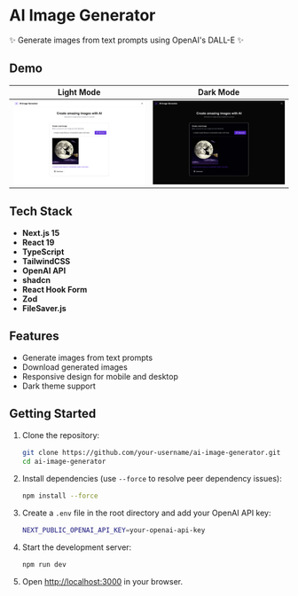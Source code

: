 # AI Image Generator

✨ Generate images from text prompts using OpenAI's DALL-E ✨

## Demo

| Light Mode                                    | Dark Mode                                   |
| --------------------------------------------- | ------------------------------------------- |
| ![Light Mode](./assets/images/light-mode.png) | ![Dark Mode](./assets/images/dark-mode.png) |

## Tech Stack

- **Next.js 15**
- **React 19**
- **TypeScript**
- **TailwindCSS**
- **OpenAI API**
- **shadcn**
- **React Hook Form**
- **Zod**
- **FileSaver.js**

## Features

- Generate images from text prompts
- Download generated images
- Responsive design for mobile and desktop
- Dark theme support

## Getting Started

1. Clone the repository:

   ```bash
   git clone https://github.com/your-username/ai-image-generator.git
   cd ai-image-generator
   ```

2. Install dependencies (use `--force` to resolve peer dependency issues):

   ```bash
   npm install --force
   ```

3. Create a `.env` file in the root directory and add your OpenAI API key:

   ```bash
   NEXT_PUBLIC_OPENAI_API_KEY=your-openai-api-key
   ```

4. Start the development server:

   ```bash
   npm run dev
   ```

5. Open [http://localhost:3000](http://localhost:3000) in your browser.
